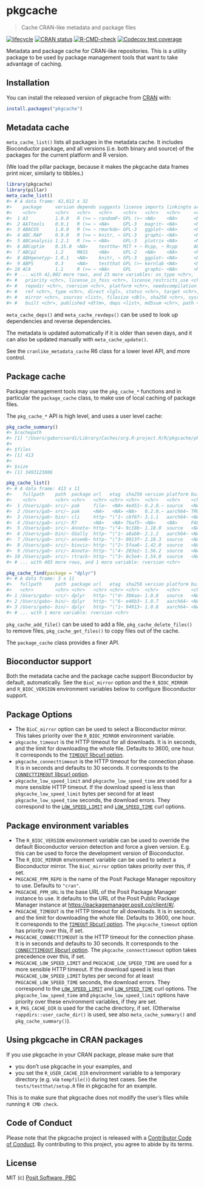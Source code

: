 
<!-- README.md is generated from README.Rmd. Please edit that file -->

# pkgcache

> Cache CRAN-like metadata and package files

<!-- badges: start -->

[![lifecycle](https://img.shields.io/badge/lifecycle-experimental-orange.svg)](https://lifecycle.r-lib.org/articles/stages.html)
[![CRAN
status](https://www.r-pkg.org/badges/version/pkgcache)](https://cran.r-project.org/package=pkgcache)
[![R-CMD-check](https://github.com/r-lib/pkgcache/actions/workflows/R-CMD-check.yaml/badge.svg)](https://github.com/r-lib/pkgcache/actions/workflows/R-CMD-check.yaml)
[![Codecov test
coverage](https://codecov.io/gh/r-lib/pkgcache/branch/main/graph/badge.svg)](https://app.codecov.io/gh/r-lib/pkgcache?branch=main)
<!-- badges: end -->

Metadata and package cache for CRAN-like repositories. This is a utility
package to be used by package management tools that want to take
advantage of caching.

## Installation

You can install the released version of pkgcache from
[CRAN](https://CRAN.R-project.org) with:

``` r
install.packages("pkgcache")
```

## Metadata cache

`meta_cache_list()` lists all packages in the metadata cache. It
includes Bioconductor package, and all versions (i.e. both binary and
source) of the packages for the current platform and R version.

(We load the pillar package, because it makes the pkgcache data frames
print nicer, similarly to tibbles.)

``` r
library(pkgcache)
library(pillar)
meta_cache_list()
#> # A data frame: 42,012 x 32
#>    package     version depends suggests license imports linkingto archs enhances
#>    <chr>       <chr>   <chr>   <chr>    <chr>   <chr>   <chr>     <chr> <chr>   
#>  1 A3          1.0.0   R (>= ~ randomF~ GPL (>~ <NA>    <NA>      <NA>  <NA>    
#>  2 AATtools    0.0.1   R (>= ~ <NA>     GPL-3   magrit~ <NA>      <NA>  <NA>    
#>  3 ABACUS      1.0.0   R (>= ~ rmarkdo~ GPL-3   ggplot~ <NA>      <NA>  <NA>    
#>  4 ABC.RAP     0.9.0   R (>= ~ knitr, ~ GPL-3   graphi~ <NA>      <NA>  <NA>    
#>  5 ABCanalysis 1.2.1   R (>= ~ <NA>     GPL-3   plotrix <NA>      <NA>  <NA>    
#>  6 ABCoptim    0.15.0  <NA>    testtha~ MIT + ~ Rcpp, ~ Rcpp      ABCo~ <NA>    
#>  7 ABCp2       1.2     MASS    <NA>     GPL-2   <NA>    <NA>      <NA>  <NA>    
#>  8 ABHgenotyp~ 1.0.1   <NA>    knitr, ~ GPL-3   ggplot~ <NA>      <NA>  <NA>    
#>  9 ABPS        0.3     <NA>    testthat GPL (>~ kernlab <NA>      <NA>  <NA>    
#> 10 ACA         1.1     R (>= ~ <NA>     GPL     graphi~ <NA>      <NA>  <NA>    
#> # ... with 42,002 more rows, and 23 more variables: os_type <chr>,
#> #   priority <chr>, license_is_foss <chr>, license_restricts_use <chr>,
#> #   repodir <chr>, rversion <chr>, platform <chr>, needscompilation <chr>,
#> #   ref <chr>, type <chr>, direct <lgl>, status <chr>, target <chr>,
#> #   mirror <chr>, sources <list>, filesize <dbl>, sha256 <chr>, sysreqs <chr>,
#> #   built <chr>, published <dttm>, deps <list>, md5sum <chr>, path <chr>
```

`meta_cache_deps()` and `meta_cache_revdeps()` can be used to look up
dependencies and reverse dependencies.

The metadata is updated automatically if it is older than seven days,
and it can also be updated manually with `meta_cache_update()`.

See the `cranlike_metadata_cache` R6 class for a lower level API, and
more control.

## Package cache

Package management tools may use the `pkg_cache_*` functions and in
particular the `package_cache` class, to make use of local caching of
package files.

The `pkg_cache_*` API is high level, and uses a user level cache:

``` r
pkg_cache_summary()
#> $cachepath
#> [1] "/Users/gaborcsardi/Library/Caches/org.R-project.R/R/pkgcache/pkg"
#> 
#> $files
#> [1] 413
#> 
#> $size
#> [1] 3493123806
```

``` r
pkg_cache_list()
#> # A data frame: 413 x 11
#>    fullpath    path  package url   etag  sha256 version platform built vignettes
#>    <chr>       <chr> <chr>   <chr> <chr> <chr>  <chr>   <chr>    <chr> <chr>    
#>  1 /Users/gab~ src/~ pak     file~  <NA> 4e451~ 0.2.0.~ source   <NA>  <NA>     
#>  2 /Users/gab~ src/~ pak     <NA>   <NA> <NA>   0.2.0.~ aarch64~ TRUE  FALSE    
#>  3 /Users/gab~ bin/~ cli     http~ "\"1~ cbf6f~ 3.1.1   aarch64~ <NA>  <NA>     
#>  4 /Users/gab~ src/~ R7      <NA>   <NA> 76af5~ <NA>    <NA>     FALSE <NA>     
#>  5 /Users/gab~ src/~ Annota~ http~ "\"4~ 9c18b~ 1.18.0  source   <NA>  <NA>     
#>  6 /Users/gab~ bin/~ GGally  http~ "\"1~ a8ab8~ 2.1.2   aarch64~ <NA>  <NA>     
#>  7 /Users/gab~ src/~ ensemb~ http~ "\"3~ 0913f~ 2.18.3  source   <NA>  <NA>     
#>  8 /Users/gab~ src/~ bioviz~ http~ "\"2~ 5faa6~ 1.42.0  source   <NA>  <NA>     
#>  9 /Users/gab~ src/~ Annota~ http~ "\"4~ 283e2~ 1.56.2  source   <NA>  <NA>     
#> 10 /Users/gab~ src/~ rtrack~ http~ "\"3~ 0c5e4~ 1.54.0  source   <NA>  <NA>     
#> # ... with 403 more rows, and 1 more variable: rversion <chr>
```

``` r
pkg_cache_find(package = "dplyr")
#> # A data frame: 3 x 11
#>   fullpath     path  package url   etag  sha256 version platform built vignettes
#>   <chr>        <chr> <chr>   <chr> <chr> <chr>  <chr>   <chr>    <chr> <chr>    
#> 1 /Users/gabo~ src/~ dplyr   http~ "\"d~ 3b6aa~ 1.0.8   source   <NA>  <NA>     
#> 2 /Users/gabo~ bin/~ dplyr   http~ "\"6~ e46b3~ 1.0.7   aarch64~ <NA>  <NA>     
#> 3 /Users/gabo~ bin/~ dplyr   http~ "\"1~ 94913~ 1.0.8   aarch64~ <NA>  <NA>     
#> # ... with 1 more variable: rversion <chr>
```

`pkg_cache_add_file()` can be used to add a file,
`pkg_cache_delete_files()` to remove files, `pkg_cache_get_files()` to
copy files out of the cache.

The `package_cache` class provides a finer API.

## Bioconductor support

Both the metadata cache and the package cache support Bioconductor by
default, automatically. See the `BioC_mirror` option and the
`R_BIOC_MIRROR` and `R_BIOC_VERSION` environment variables below to
configure Bioconductor support.

## Package Options

- The `BioC_mirror` option can be used to select a Bioconductor mirror.
  This takes priority over the `R_BIOC_MIRROR` environment variable.
- `pkgcache_timeout` is the HTTP timeout for all downloads. It is in
  seconds, and the limit for downloading the whole file. Defaults to
  3600, one hour. It corresponds to the [`TIMEOUT` libcurl
  option](https://curl.se/libcurl/c/CURLOPT_TIMEOUT.html).
- `pkgcache_connecttimeout` is the HTTP timeout for the connection
  phase. It is in seconds and defaults to 30 seconds. It corresponds to
  the [`CONNECTTIMEOUT` libcurl
  option](https://curl.se/libcurl/c/CURLOPT_CONNECTTIMEOUT.html).
- `pkgcache_low_speed_limit` and `pkgcache_low_speed_time` are used for
  a more sensible HTTP timeout. If the download speed is less than
  `pkgcache_low_speed_limit` bytes per second for at least
  `pkgcache_low_speed_time` seconds, the download errors. They
  correspond to the
  [`LOW_SPEED_LIMIT`](https://curl.se/libcurl/c/CURLOPT_LOW_SPEED_LIMIT.html)
  and
  [`LOW_SPEED_TIME`](https://curl.se/libcurl/c/CURLOPT_LOW_SPEED_TIME.html)
  curl options.

## Package environment variables

- The `R_BIOC_VERSION` environment variable can be used to override the
  default Bioconductor version detection and force a given version. E.g.
  this can be used to force the development version of Bioconductor.
- The `R_BIOC_MIRROR` environment variable can be used to select a
  Bioconductor mirror. The `BioC_mirror` option takes priority over
  this, if set.
- `PKGCACHE_PPM_REPO` is the name of the Posit Package Manager
  repository to use. Defaults to `"cran"`.
- `PKGCACHE_PPM_URL` is the base URL of the Posit Package Manager
  instance to use. It defaults to the URL of the Posit Public Package
  Manager instance at <https://packagemanager.posit.co/client/#/>.
- `PKGCACHE_TIMEOUT` is the HTTP timeout for all downloads. It is in
  seconds, and the limit for downloading the whole file. Defaults to
  3600, one hour. It corresponds to the [`TIMEOUT` libcurl
  option](https://curl.se/libcurl/c/CURLOPT_TIMEOUT.html). The
  `pkgcache_timeout` option has priority over this, if set.
- `PKGCACHE_CONNECTTIMEOUT` is the HTTP timeout for the connection
  phase. It is in seconds and defaults to 30 seconds. It corresponds to
  the [`CONNECTTIMEOUT` libcurl
  option](https://curl.se/libcurl/c/CURLOPT_CONNECTTIMEOUT.html). The
  `pkgcache_connecttimeout` option takes precedence over this, if set.
- `PKGCACHE_LOW_SPEED_LIMIT` and `PKGCACHE_LOW_SPEED_TIME` are used for
  a more sensible HTTP timeout. If the download speed is less than
  `PKGCACHE_LOW_SPEED_LIMIT` bytes per second for at least
  `PKGCACHE_LOW_SPEED_TIME` seconds, the download errors. They
  correspond to the
  [`LOW_SPEED_LIMIT`](https://curl.se/libcurl/c/CURLOPT_LOW_SPEED_LIMIT.html)
  and
  [`LOW_SPEED_TIME`](https://curl.se/libcurl/c/CURLOPT_LOW_SPEED_TIME.html)
  curl options. The `pkgcache_low_speed_time` and
  `pkgcache_low_speed_limit` options have priority over these
  environment variables, if they are set.
- `R_PKG_CACHE_DIR` is used for the cache directory, if set. (Otherwise
  `rappdirs::user_cache_dir()` is used, see also `meta_cache_summary()`
  and `pkg_cache_summary()`).

## Using pkgcache in CRAN packages

If you use pkgcache in your CRAN package, please make sure that

- you don’t use pkgcache in your examples, and
- you set the `R_USER_CACHE_DIR` environment variable to a temporary
  directory (e.g. via `tempfile()`) during test cases. See the
  `tests/testthat/setup.R` file in pkgcache for an example.

This is to make sure that pkgcache does not modify the user’s files
while running `R CMD check`.

## Code of Conduct

Please note that the pkgcache project is released with a [Contributor
Code of Conduct](https://r-lib.github.io/pkgcache/CODE_OF_CONDUCT.html).
By contributing to this project, you agree to abide by its terms.

## License

MIT (c) [Posit Software, PBC](https://posit.co)

